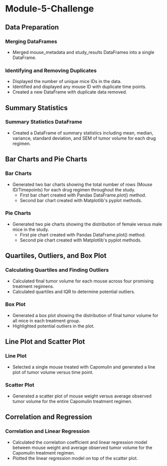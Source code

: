 # Module-5-Challenge

## Data Preparation

### Merging DataFrames
- Merged mouse_metadata and study_results DataFrames into a single DataFrame.

### Identifying and Removing Duplicates
- Displayed the number of unique mice IDs in the data.
- Identified and displayed any mouse ID with duplicate time points.
- Created a new DataFrame with duplicate data removed.

## Summary Statistics

### Summary Statistics DataFrame
- Created a DataFrame of summary statistics including mean, median, variance, standard deviation, and SEM of tumor volume for each drug regimen.

## Bar Charts and Pie Charts

### Bar Charts
- Generated two bar charts showing the total number of rows (Mouse ID/Timepoints) for each drug regimen throughout the study.
    - First bar chart created with Pandas DataFrame.plot() method.
    - Second bar chart created with Matplotlib's pyplot methods.

### Pie Charts
- Generated two pie charts showing the distribution of female versus male mice in the study.
    - First pie chart created with Pandas DataFrame.plot() method.
    - Second pie chart created with Matplotlib's pyplot methods.

## Quartiles, Outliers, and Box Plot

### Calculating Quartiles and Finding Outliers
- Calculated final tumor volume for each mouse across four promising treatment regimens.
- Calculated quartiles and IQR to determine potential outliers.

### Box Plot
- Generated a box plot showing the distribution of final tumor volume for all mice in each treatment group.
- Highlighted potential outliers in the plot.

## Line Plot and Scatter Plot

### Line Plot
- Selected a single mouse treated with Capomulin and generated a line plot of tumor volume versus time point.

### Scatter Plot
- Generated a scatter plot of mouse weight versus average observed tumor volume for the entire Capomulin treatment regimen.

## Correlation and Regression

### Correlation and Linear Regression
- Calculated the correlation coefficient and linear regression model between mouse weight and average observed tumor volume for the Capomulin treatment regimen.
- Plotted the linear regression model on top of the scatter plot.

